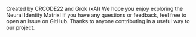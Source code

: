 Created by CRCODE22 and Grok (xAI)
We hope you enjoy exploring the Neural Identity Matrix! If you have any questions or feedback, feel free to open an issue on GitHub.
Thanks to anyone contributing in a useful way to our project.
